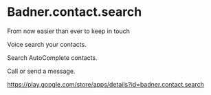 Badner.contact.search
=====================

From now easier than ever to keep in touch

Voice search your contacts.

Search AutoComplete contacts.

Call or send a message.

https://play.google.com/store/apps/details?id=badner.contact.search

